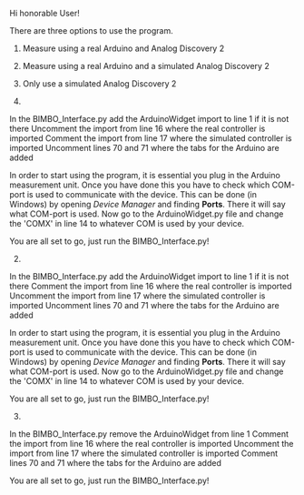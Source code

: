 Hi honorable User!

There are three options to use the program.
1. Measure using a real Arduino and Analog Discovery 2
2. Measure using a real Arduino and a simulated Analog Discovery 2
3. Only use a simulated Analog Discovery 2

1. 
In the BIMBO_Interface.py add the ArduinoWidget import to line 1 if it is not there
Uncomment the import from line 16 where the real controller is imported
Comment the import from line 17 where the simulated controller is imported
Uncomment lines 70 and 71 where the tabs for the Arduino are added 

In order to start using the program, it is essential you plug in the Arduino measurement unit.
Once you have done this you have to check which COM-port is used to communicate with the device.
This can be done (in Windows) by opening *Device Manager* and finding **Ports**. There it will say what COM-port is used.
Now go to the ArduinoWidget.py file and change the 'COMX' in line 14 to whatever COM is used by your device.

You are all set to go, just run the BIMBO_Interface.py!

2.
In the BIMBO_Interface.py add the ArduinoWidget import to line 1 if it is not there
Comment the import from line 16 where the real controller is imported
Uncomment the import from line 17 where the simulated controller is imported
Uncomment lines 70 and 71 where the tabs for the Arduino are added 

In order to start using the program, it is essential you plug in the Arduino measurement unit.
Once you have done this you have to check which COM-port is used to communicate with the device.
This can be done (in Windows) by opening *Device Manager* and finding **Ports**. There it will say what COM-port is used.
Now go to the ArduinoWidget.py file and change the 'COMX' in line 14 to whatever COM is used by your device.

You are all set to go, just run the BIMBO_Interface.py!

3.
In the BIMBO_Interface.py remove the ArduinoWidget from line 1
Comment the import from line 16 where the real controller is imported
Uncomment the import from line 17 where the simulated controller is imported
Comment lines 70 and 71 where the tabs for the Arduino are added 

You are all set to go, just run the BIMBO_Interface.py!


